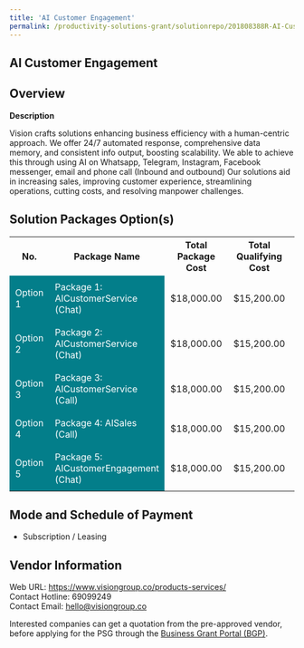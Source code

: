 ```yaml
---
title: 'AI Customer Engagement'
permalink: /productivity-solutions-grant/solutionrepo/201808388R-AI-Customr-Enggmnt-G
---
```


## AI Customer Engagement

## Overview

**Description**

Vision crafts solutions enhancing business efficiency with a human-centric approach. We offer 24/7 automated response, comprehensive data memory, and consistent info output, boosting scalability. We able to achieve this through using AI on Whatsapp, Telegram, Instagram, Facebook messenger, email and phone call (Inbound and outbound) Our solutions aid in increasing sales, improving customer experience, streamlining operations, cutting costs, and resolving manpower challenges.

## Solution Packages Option(s)

<table>
<tr>
<th><b>No.</b></th>
<th><b>Package Name</b></th>
<th><b>Total Package Cost</b></th>
<th><b>Total Qualifying Cost</b></th>
<th><b>Solution Details</b></th>
</tr>
<tr>
<td style='padding: 10px; background-color: #037E8A; color: #FFFFFF;'>Option 1</td>
<td style='padding: 10px; background-color: #037E8A; color: #FFFFFF;'>Package 1: AICustomerService (Chat)</td>
<td style='padding: 10px;'>$18,000.00</td>
<td style='padding: 10px;'>$15,200.00</td>
<td style='padding: 10px;'><a href='/images/psg/201808388R_20240282_17072025_Desensitised_Annex3_Part1.pdf' target='_blank'>View Details</a></td>
</tr>
<tr>
<td style='padding: 10px; background-color: #037E8A; color: #FFFFFF;'>Option 2</td>
<td style='padding: 10px; background-color: #037E8A; color: #FFFFFF;'>Package 2: AICustomerService (Chat)</td>
<td style='padding: 10px;'>$18,000.00</td>
<td style='padding: 10px;'>$15,200.00</td>
<td style='padding: 10px;'><a href='/images/psg/201808388R_20240282_17072025_Desensitised_Annex3_Part2.pdf' target='_blank'>View Details</a></td>
</tr>
<tr>
<td style='padding: 10px; background-color: #037E8A; color: #FFFFFF;'>Option 3</td>
<td style='padding: 10px; background-color: #037E8A; color: #FFFFFF;'>Package 3: AICustomerService (Call)</td>
<td style='padding: 10px;'>$18,000.00</td>
<td style='padding: 10px;'>$15,200.00</td>
<td style='padding: 10px;'><a href='/images/psg/201808388R_20240282_17072025_Desensitised_Annex3_Part3.pdf' target='_blank'>View Details</a></td>
</tr>
<tr>
<td style='padding: 10px; background-color: #037E8A; color: #FFFFFF;'>Option 4</td>
<td style='padding: 10px; background-color: #037E8A; color: #FFFFFF;'>Package 4: AISales (Call)</td>
<td style='padding: 10px;'>$18,000.00</td>
<td style='padding: 10px;'>$15,200.00</td>
<td style='padding: 10px;'><a href='/images/psg/201808388R_20240282_17072025_Desensitised_Annex3_Part4.pdf' target='_blank'>View Details</a></td>
</tr>
<tr>
<td style='padding: 10px; background-color: #037E8A; color: #FFFFFF;'>Option 5</td>
<td style='padding: 10px; background-color: #037E8A; color: #FFFFFF;'>Package 5: AICustomerEngagement (Chat)</td>
<td style='padding: 10px;'>$18,000.00</td>
<td style='padding: 10px;'>$15,200.00</td>
<td style='padding: 10px;'><a href='/images/psg/201808388R_20240282_17072025_Desensitised_Annex3_Part5.pdf' target='_blank'>View Details</a></td>
</tr>
</table>

## Mode and Schedule of Payment

 - Subscription / Leasing

## Vendor Information

 Web URL: https://www.visiongroup.co/products-services/ <br>Contact Hotline: 69099249 <br>Contact Email: hello@visiongroup.co <br>

Interested companies can get a quotation from the pre-approved vendor, before applying for the PSG through the <a href='https://www.businessgrants.gov.sg/' target='_blank' rel='noopener'>Business Grant Portal (BGP)</a>.

<script src="/jquery/resize-tables.js"></script>
